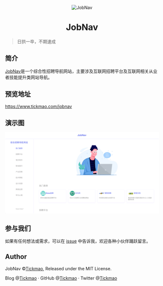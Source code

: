 <p align="center">
<img src="https://ae01.alicdn.com/kf/H7b84e8f66d7b41499fbb3a69a0f67a7f8.png" alt="JobNav" width="100">
</p>
<h1 align="center">JobNav</h1>

> 日拱一卒，不期速成

## 简介
[JobNav](https://www.tickmao.com/jobnav)是一个综合性招聘导航网站，主要涉及互联网招聘平台及互联网相关从业者技能提升类网站导航。

## 预览地址
https://www.tickmao.com/jobnav

## 演示图
![](./img/jobnavdemo.png)

## 参与我们
如果有任何想法或需求，可以在 [issue](https://github.com/tickmao/jobnav/issues) 中告诉我，欢迎各种小伙伴踊跃留言。

## Author
JobNav ©[Tickmao](https://www.tickmao.com), Released under the MIT License.

Blog @[Tickmao](https://www.tickmao.com) · GitHub @[Tickmao](https://github.com/tickmao) · Twitter @[Tickmao](https://twitter.com/Tick_puppet)